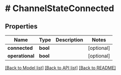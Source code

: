 # # ChannelStateConnected

## Properties

Name | Type | Description | Notes
------------ | ------------- | ------------- | -------------
**connected** | **bool** |  | [optional]
**operational** | **bool** |  | [optional]

[[Back to Model list]](../../README.md#models) [[Back to API list]](../../README.md#endpoints) [[Back to README]](../../README.md)
